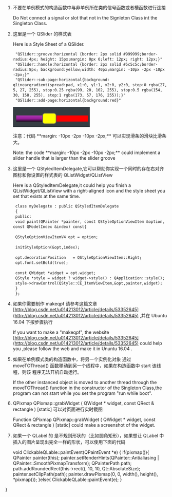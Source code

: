 1. 不要在单例模式的构造函数中与非单例所在类的信号函数或者槽函数进行连接<p> Do Not connect a signal or slot that not in the Signleton Class int the Singleton Class.<p>

2. 这里是一个 QSlider 的样式表<p>Here is a Style Sheet of a QSlider.<p>

        "QSlider::groove:horizontal {border: 2px solid #999999;border-radius:4px; height: 15px;margin: 0px 0;left: 12px; right: 12px;}"
        "QSlider::handle:horizontal {border: 2px solid #5c5c5c;border-radius:8px; background:yellow;width: 40px;margin: -10px -2px -10px -2px;}"
        "QSlider::sub-page:horizontal{background: qlineargradient(spread:pad, x1:0, y1:1, x2:0, y2:0, stop:0 rgba(27, 5, 27, 255), stop:0.25 rgba(99, 20, 102, 255), stop:0.5 rgba(154, 30, 158, 255), stop:1 rgba(173, 57, 176, 255));}"
        "QSlider::add-page:horizontal{background:red}"
	 ![QSlider](image/QSliderStyleSheet.png)<p>
	<p>注意：代码 **margin: -10px -2px -10px -2px;** 可以实现滑条的滑块比滑条大。
	<p>Note: the code **margin: -10px -2px -10px -2px;** could implement a slider handle that is larger than the slider groove

3. 这里是一个 QStyledItemDelegate,它可以帮助你实现一个同时的存在右对齐图标和你设置的样式表的 QListWidget/QListView <p>Here is a QStyledItemDelegate,it could help you finish a QListWidget/QListView with a right-aligned icon and the style sheet you set that exists at the same time.
	
		class myDelegate : public QStyledItemDelegate
		{
		public:
		void paint(QPainter *painter, const QStyleOptionViewItem &option, const QModelIndex &index) const{
		
		QStyleOptionViewItemV4 opt = option;
    
	    initStyleOption(&opt,index);
    
	    opt.decorationPosition   = QStyleOptionViewItem::Right;
	    opt.font.setBold(true);
    
	    const QWidget *widget = opt.widget;
	    QStyle *style = widget ? widget->style() : QApplication::style();
	    style->drawControl(QStyle::CE_ItemViewItem,&opt,painter,widget);
	    }
		};
	
4. 如果你需要制作 makeqpf 请参考这篇文章 [http://blog.csdn.net/u014213012/article/details/53352645](http://blog.csdn.net/u014213012/article/details/53352645) ,并在 Ubuntu 16.04 下按步骤执行 <p>If you want to make a "makeqpf", the website  [http://blog.csdn.net/u014213012/article/details/53352645](http://blog.csdn.net/u014213012/article/details/53352645) could help you ,please follow the web and make it in Ununtu 16.04 .<p>

5. 如果在单例模式类的构造函数中，将另一个实例化对象 通过 moveTOThread() 函数移动到另一个线程中，如果在构造函数中 start 该线程，则该 程序无法开机自动运行。<p> If the other instanced object is moved to another thread through the moveTOThread() function in the constructor of the Singleton Class,the program can not start while you set the program "run while boot".

6. QPixmap QPixmap::grabWidget ( QWidget * widget, const QRect & rectangle ) [static] 可以对页面进行实时截图<p>Function QPixmap QPixmap::grabWidget ( QWidget * widget, const QRect & rectangle ) [static] could make a screenshot of the widget.

7. 如果一个 QLabel 的 是不规则形状的（比如圆角矩形），如果想让 QLabel 中插入的图片呈现出完全一样的形状，可以使用下面的代码

	void ClickableQLable::paintEvent(QPaintEvent *e)
	{
    	if(pixmap()){
     	      QPainter painter(this);
     	      painter.setRenderHints(QPainter::Antialiasing | QPainter::SmoothPixmapTransform);
     	      QPainterPath path;
	      path.addRoundedRect(this->rect(), 10, 10, Qt::AbsoluteSize);
	      painter.setClipPath(path);
	      painter.drawPixmap(0, 0, width(), height(), *pixmap());
       }else{
           ClickableQLable::paintEvent(e);
       }
       
}

